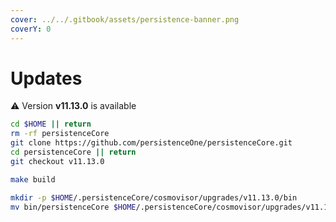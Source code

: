```yaml
---
cover: ../../.gitbook/assets/persistence-banner.png
coverY: 0
---
```


# Updates

⚠️ Version **v11.13.0** is available

```bash
cd $HOME || return
rm -rf persistenceCore
git clone https://github.com/persistenceOne/persistenceCore.git
cd persistenceCore || return
git checkout v11.13.0

make build

mkdir -p $HOME/.persistenceCore/cosmovisor/upgrades/v11.13.0/bin
mv bin/persistenceCore $HOME/.persistenceCore/cosmovisor/upgrades/v11.13.0/bin/
```
